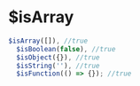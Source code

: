# $isArray

<ContainerBox title="介绍">
<template #desc>
判断是否为指定类型的数据
</template>
</ContainerBox>

<ContainerBox title="基础用法">
<template #desc>

返回`Boolean`值

</template>

```js
$isArray([]), //true
  $isBoolean(false), //true
  $isObject({}), //true
  $isString(''), //true
  $isFunction(() => {}); //true
```

<ShowCode>
<template #codes>

```js
export function $isArray(type) {
  return Object.prototype.toString.call(type) === '[object Array]';
}
export function $isBoolean(type) {
  return Object.prototype.toString.call(type) === '[object Boolean]';
}
export function $isObject(type) {
  return Object.prototype.toString.call(type) === '[object Object]';
}
export function $isString(type) {
  return Object.prototype.toString.call(type) === '[object String]';
}
export function $isFunction(type) {
  return Object.prototype.toString.call(type) === '[object Function]';
}
```

</template>
</ShowCode>
</ContainerBox>
